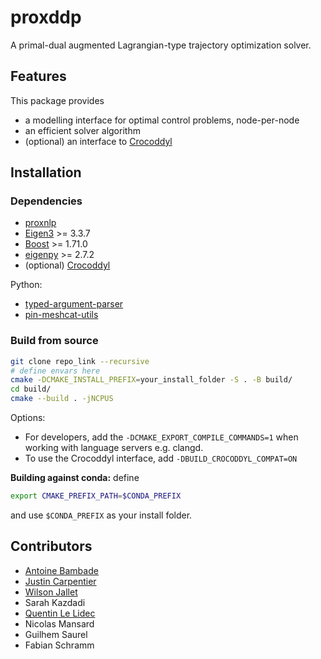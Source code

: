 # proxddp

A primal-dual augmented Lagrangian-type trajectory optimization solver.

## Features

This package provides

* a modelling interface for optimal control problems, node-per-node
* an efficient solver algorithm
* (optional) an interface to [Crocoddyl](https://github.com/loco-3d/crocoddyl)

## Installation

### Dependencies

* [proxnlp](https://github.com/Simple-Robotics/proxnlp.git)
* [Eigen3](https://eigen.tuxfamily.org) >= 3.3.7
* [Boost](https://www.boost.org) >= 1.71.0
* [eigenpy](https://github.com/stack-of-tasks/eigenpy) >= 2.7.2
* (optional) [Crocoddyl](https://github.com/loco-3d/crocoddyl)

Python:

* [typed-argument-parser](https://github.com/swansonk14/typed-argument-parser)
* [pin-meshcat-utils](https://gitlab.inria.fr/wjallet/pin-meshcat-utils)

### Build from source

```bash
git clone repo_link --recursive
# define envars here
cmake -DCMAKE_INSTALL_PREFIX=your_install_folder -S . -B build/
cd build/
cmake --build . -jNCPUS
```

Options:

* For developers, add the `-DCMAKE_EXPORT_COMPILE_COMMANDS=1` when working with language servers e.g. clangd.
* To use the Crocoddyl interface, add `-DBUILD_CROCODDYL_COMPAT=ON`

**Building against conda:** define

```bash
export CMAKE_PREFIX_PATH=$CONDA_PREFIX
```

and use `$CONDA_PREFIX` as your install folder.

## Contributors

* [Antoine Bambade](https://bambade.github.io/)
* [Justin Carpentier](https://jcarpent.github.io/)
* [Wilson Jallet](https://manifoldfr.github.io/)
* Sarah Kazdadi
* [Quentin Le Lidec](https://quentinll.github.io/)
* Nicolas Mansard
* Guilhem Saurel
* Fabian Schramm
